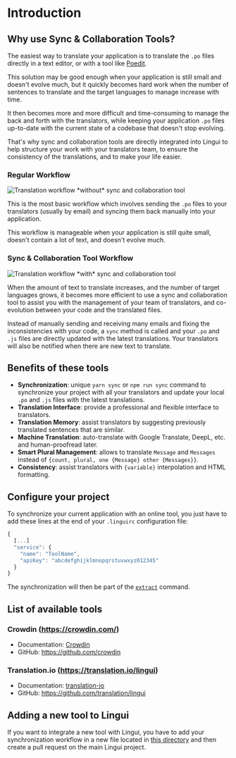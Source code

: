# Introduction

## Why use Sync & Collaboration Tools?

The easiest way to translate your application is to translate the `.po` files directly in a text editor, or with a tool like [Poedit](https://poedit.net).

This solution may be good enough when your application is still small and doesn't evolve much, but it quickly becomes hard work when the number of sentences to translate and the target languages to manage increase with time.

It then becomes more and more difficult and time-consuming to manage the back and forth with the translators, while keeping your application `.po` files up-to-date with the current state of a codebase that doesn't stop evolving.

That's why sync and collaboration tools are directly integrated into Lingui to help structure your work with your translators team, to ensure the consistency of the translations, and to make your life easier.

### Regular Workflow

![Translation workflow \*without\* sync and collaboration tool](/img/docs/without-collaboration-tool.png)

This is the most basic workflow which involves sending the `.po` files to your translators (usually by email) and syncing them back manually into your application.

This workflow is manageable when your application is still quite small, doesn't contain a lot of text, and doesn't evolve much.

### Sync & Collaboration Tool Workflow

![Translation workflow \*with\* sync and collaboration tool](/img/docs/with-collaboration-tool.png)

When the amount of text to translate increases, and the number of target languages grows, it becomes more efficient to use a sync and collaboration tool to assist you with the management of your team of translators, and co-evolution between your code and the translated files.

Instead of manually sending and receiving many emails and fixing the inconsistencies with your code, a `sync` method is called and your `.po` and `.js` files are directly updated with the latest translations. Your translators will also be notified when there are new text to translate.

## Benefits of these tools

-   **Synchronization**: unique `yarn sync` or `npm run sync` command to synchronize your project with all your translators and update your local `.po` and `.js` files with the latest translations.
-   **Translation Interface**: provide a professional and flexible interface to translators.
-   **Translation Memory**: assist translators by suggesting previously translated sentences that are similar.
-   **Machine Translation**: auto-translate with Google Translate, DeepL, etc. and human-proofread later.
-   **Smart Plural Management**: allows to translate `Message` and `Messages` instead of `{count, plural, one {Message} other {Messages}}`.
-   **Consistency**: assist translators with `{variable}` interpolation and HTML formatting.

## Configure your project

To synchronize your current application with an online tool, you just have to add these lines at the end of your `.linguirc` configuration file:

```js title=".linguirc"
{
  [...]
  "service": {
    "name": "ToolName",
    "apiKey": "abcdefghijklmnopqrstuvwxyz012345"
  }
}
```

The synchronization will then be part of the [`extract`](/docs/ref/cli#extract) command.

## List of available tools

### Crowdin (<https://crowdin.com/>)

-   Documentation: [Crowdin](/docs/tools/crowdin)
-   GitHub: <https://github.com/crowdin>

### Translation.io (<https://translation.io/lingui>)

-   Documentation: [translation-io](/docs/tools/translation-io)
-   GitHub: <https://github.com/translation/lingui>

## Adding a new tool to Lingui

If you want to integrate a new tool with Lingui, you have to add your synchronization workflow in a new file located in [this directory](https://github.com/lingui/js-lingui/tree/main/packages/cli/src/services) and then create a pull request on the main Lingui project.
